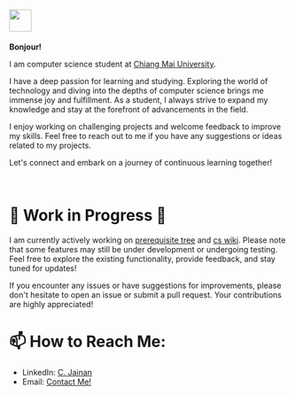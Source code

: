 <h1><img src="https://venngage-wordpress.s3.amazonaws.com/uploads/2022/09/meme_this_is_fine_dog.png" width=40 />     </h1>

**Bonjour!**

 I am computer science student at [Chiang Mai University](https://www.google.com/search?client=safari&rls=en&q=chiang+mai+university&ie=UTF-8&oe=UTF-8).

I have a deep passion for learning and studying. Exploring the world of technology and diving into the depths of computer science brings me immense joy and fulfillment. As a student, I always strive to expand my knowledge and stay at the forefront of advancements in the field.

I enjoy working on challenging projects and welcome feedback to improve my skills. Feel free to reach out to me if you have any suggestions or ideas related to my projects.

Let's connect and embark on a journey of continuous learning together!


<br>

# 🚧 **Work in Progress** 🚧

I am currently actively working on [prerequisite tree](https://github.com/AppleBoiy/prerequisite-tree) and [cs wiki](https://github.com/AppleBoiy/cs-wiki). Please note that some features may still be under development or undergoing testing. Feel free to explore the existing functionality, provide feedback, and stay tuned for updates!

If you encounter any issues or have suggestions for improvements, please don't hesitate to open an issue or submit a pull request. Your contributions are highly appreciated!

# 📫 How to Reach Me:

- LinkedIn: [C. Jainan](https://www.linkedin.com/in/chaipat-jainan/)
- Email: [Contact Me!](mailto:contact.chaipat@gmail.com)
